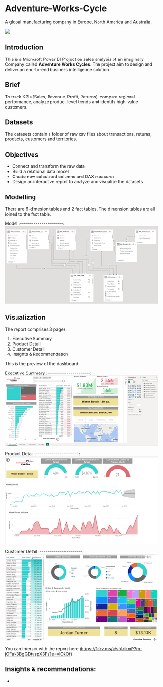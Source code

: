 # Adventure-Works-Cycle
A global manufacturing company in Europe, North America and Australia.

![](Cycle.jpg)

## Introduction

This is a Microsoft Power BI Project on sales analysis of an imaginary Company called **Adventure Works Cycles**. The project aim to design and deliver an end-to-end business intelligence solution. 

## Brief

To track KPIs (Sales, Revenue, Profit, Returns), compare regional performance, analyze product-level trends and identify high-value customers.

## Datasets 

The datasets contain a folder of raw csv files about transactions, returns, products, customers and territories.

## Objectives

- Connect and transform the raw data
- Build a relational data model
- Create new calculated columns and DAX measures
- Design an interactive report to analyze and visualize the datasets

## Modelling

There are 6-dimesion tables and 2 fact tables. The dimension tables are all joined to the fact table.

Model
:----------------------:
![](Data_model.png)

## Visualization
The report comprises 3 pages:
1.  Executive Summary
2.  Product Detail
3.  Customer Detail
4.  Insights & Recommendation

This is the preview of the dashboard:

Executive Summary
:----------------------:
![](Dashboard_1.png)

Product Detail
:----------------------:
![](Dashboard_2.png)

Customer Detail
:----------------------:
![](Dashboard_3.png)

You can interact with the report here (https://1drv.ms/u/s!ArikmP7m-jOFak3BgGDtuspX3Fs?e=vlOkOf)

## Insights & recommendations:

- 

